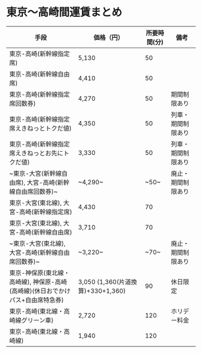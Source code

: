 # 東京～高崎間運賃まとめ

|  手段|  価格（円）|所要時間(分)|備考|
----|---- |----|----
|東京-高崎(新幹線指定席) |5,130 |50||
|東京-高崎(新幹線自由席) |4,410 |50||
|東京-高崎(新幹線指定席回数券) |4,270 |50|期間制限あり|
|東京-高崎(新幹線指定席えきねっとトクだ値) |4,350 |50|列車・期間制限あり|
|東京-高崎(新幹線指定席えきねっとお先にトクだ値) |3,330 |50|列車・期間制限あり|
|~東京-大宮(新幹線自由席), 大宮-高崎(新幹線自由席回数券)~ |~4,290~ |~50~|廃止・期間制限あり|
|東京-大宮(東北線), 大宮-高崎(新幹線指定席) |4,430 |70||
|東京-大宮(東北線), 大宮-高崎(新幹線自由席) |3,710 |70||
|~東京-大宮(東北線), 大宮-高崎(新幹線自由席回数券)~ |~3,220~ |~70~|廃止・期間制限あり|
|東京-神保原(東北線・高崎線), 神保原-高崎(高崎線)(休日おでかけパス+自由席特急券)|3,050 (1,360(片道換算)+330+1,360)|90|休日限定|
|東京-高崎(東北線・高崎線グリーン車) |2,720|120|ホリデー料金|
|東京-高崎(東北線・高崎線) |1,940 |120||

